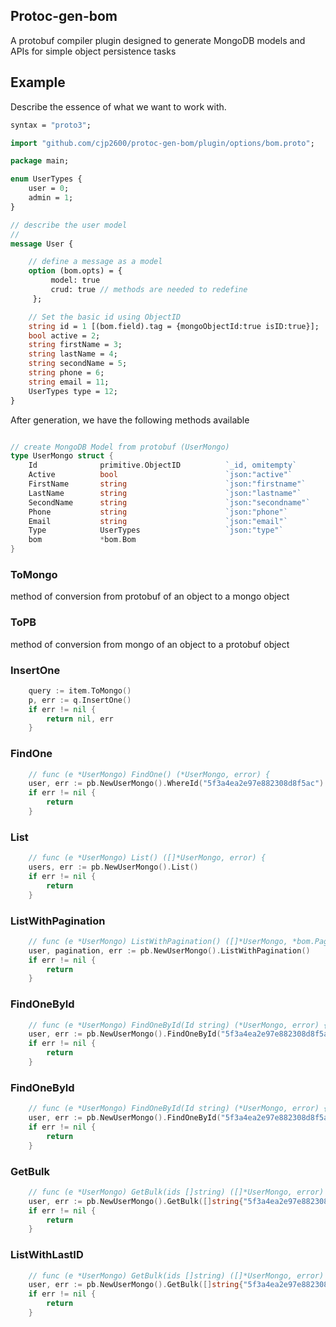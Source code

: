 ## Protoc-gen-bom
A protobuf compiler plugin designed to generate MongoDB models and APIs for simple object persistence tasks

## Example 

Describe the essence of what we want to work with.

```protobuf
syntax = "proto3";

import "github.com/cjp2600/protoc-gen-bom/plugin/options/bom.proto";

package main;

enum UserTypes {
    user = 0;
    admin = 1;
}

// describe the user model  
// 
message User {

    // define a message as a model
    option (bom.opts) = {
         model: true
         crud: true // methods are needed to redefine
     };

    // Set the basic id using ObjectID
    string id = 1 [(bom.field).tag = {mongoObjectId:true isID:true}];
    bool active = 2;
    string firstName = 3;
    string lastName = 4;
    string secondName = 5;
    string phone = 6;
    string email = 11;
    UserTypes type = 12;
}

```

After generation, we have the following methods available

```go

// create MongoDB Model from protobuf (UserMongo)
type UserMongo struct {
	Id              primitive.ObjectID          `_id, omitempty`
	Active          bool                        `json:"active"`
	FirstName       string                      `json:"firstname"`
	LastName        string                      `json:"lastname"`
	SecondName      string                      `json:"secondname"`
	Phone           string                      `json:"phone"`
	Email           string                      `json:"email"`
	Type            UserTypes                   `json:"type"`
	bom             *bom.Bom
}

```
### ToMongo
method of conversion from protobuf of an object to a mongo object

### ToPB 
method of conversion from mongo of an object to a protobuf object

### InsertOne
```go
	query := item.ToMongo()
	p, err := q.InsertOne()
	if err != nil {
		return nil, err
	}
```

### FindOne
```go
    // func (e *UserMongo) FindOne() (*UserMongo, error) {
	user, err := pb.NewUserMongo().WhereId("5f3a4ea2e97e882308d8f5ac").FindOne()
	if err != nil {
		return
	}
```

### List
```go
	// func (e *UserMongo) List() ([]*UserMongo, error) {
	users, err := pb.NewUserMongo().List()
	if err != nil {
		return
	}
```

### ListWithPagination
```go
	// func (e *UserMongo) ListWithPagination() ([]*UserMongo, *bom.Pagination, error) {
	user, pagination, err := pb.NewUserMongo().ListWithPagination()
	if err != nil {
		return
	}
```
### FindOneById
```go
	// func (e *UserMongo) FindOneById(Id string) (*UserMongo, error) {
	user, err := pb.NewUserMongo().FindOneById("5f3a4ea2e97e882308d8f5ac")
	if err != nil {
		return
	}
```
### FindOneById
```go
	// func (e *UserMongo) FindOneById(Id string) (*UserMongo, error) {
	user, err := pb.NewUserMongo().FindOneById("5f3a4ea2e97e882308d8f5ac")
	if err != nil {
		return
	}
```
### GetBulk
```go
	// func (e *UserMongo) GetBulk(ids []string) ([]*UserMongo, error) {
	user, err := pb.NewUserMongo().GetBulk([]string{"5f3a4ea2e97e882308d8f5ac","1f3a4ea2e97e882308d8f5ac"})
	if err != nil {
		return
	}
```

### ListWithLastID
```go
	// func (e *UserMongo) GetBulk(ids []string) ([]*UserMongo, error) {
	user, err := pb.NewUserMongo().GetBulk([]string{"5f3a4ea2e97e882308d8f5ac","1f3a4ea2e97e882308d8f5ac"})
	if err != nil {
		return
	}
```
